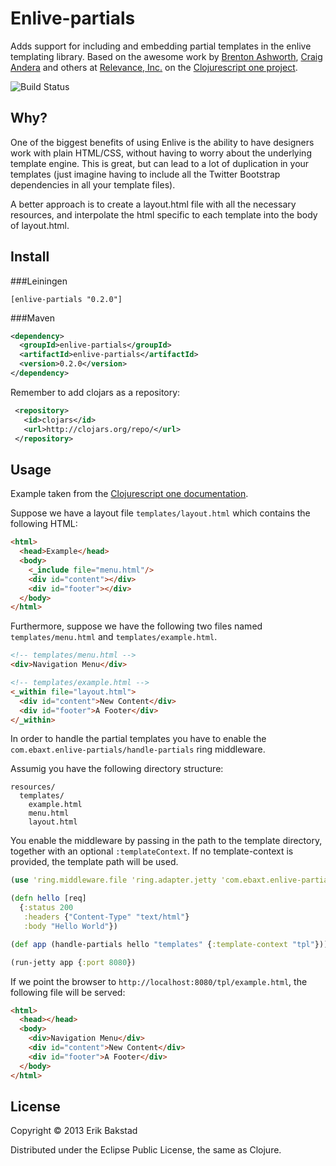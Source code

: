 # Enlive-partials

Adds support for including and embedding partial templates in the enlive templating library. Based on the awesome work by [Brenton Ashworth](https://github.com/brentonashworth), [Craig Andera](https://github.com/candera) and others at [Relevance, Inc.](http://thinkrelevance.com/) on the [Clojurescript one project](http://clojurescriptone.com/).

![Build Status](https://travis-ci.org/ebaxt/enlive-partials.png)

## Why?

One of the biggest benefits of using Enlive is the ability to have designers work with plain HTML/CSS, without having to worry about the underlying template engine. This is great, but can lead to a lot of duplication in your templates (just imagine having to include all the Twitter Bootstrap dependencies in all your template files).

A better approach is to create a layout.html file with all the necessary resources, and interpolate the html specific to each template into the body of layout.html.

## Install

###Leiningen

    [enlive-partials "0.2.0"]

###Maven

```xml
<dependency>
  <groupId>enlive-partials</groupId>
  <artifactId>enlive-partials</artifactId>
  <version>0.2.0</version>
</dependency>
```

Remember to add clojars as a repository:

```xml
 <repository>
   <id>clojars</id>
   <url>http://clojars.org/repo/</url>
 </repository>
```


## Usage

Example taken from the [Clojurescript one documentation](https://github.com/brentonashworth/one/wiki/Design-and-templating).

Suppose we have a layout file `templates/layout.html` which contains the following HTML:

```html
<html>
  <head>Example</head>
  <body>
    <_include file="menu.html"/>
    <div id="content"></div>
    <div id="footer"></div>
  </body>
</html>
```

Furthermore, suppose we have the following two files named `templates/menu.html` and `templates/example.html`.

```html
<!-- templates/menu.html -->
<div>Navigation Menu</div>
```

```html
<!-- templates/example.html -->
<_within file="layout.html">
  <div id="content">New Content</div>
  <div id="footer">A Footer</div>
</_within>
```


In order to handle the partial templates you have to enable the `com.ebaxt.enlive-partials/handle-partials` ring middleware.

Assumig you have the following directory structure:

    resources/
      templates/
        example.html
        menu.html
        layout.html

You enable the middleware by passing in the path to the template directory, together with an optional `:templateContext`. If no template-context is provided, the template path will be used.

```clojure
(use 'ring.middleware.file 'ring.adapter.jetty 'com.ebaxt.enlive-partials)

(defn hello [req]
  {:status 200
   :headers {"Content-Type" "text/html"}
   :body "Hello World"})

(def app (handle-partials hello "templates" {:template-context "tpl"}))

(run-jetty app {:port 8080})
```

If we point the browser to `http://localhost:8080/tpl/example.html`, the following file will be served:


```html
<html>
  <head></head>
  <body>
    <div>Navigation Menu</div>
    <div id="content">New Content</div>
    <div id="footer">A Footer</div>
  </body>
</html>
```



## License

Copyright © 2013 Erik Bakstad

Distributed under the Eclipse Public License, the same as Clojure.

